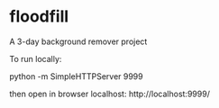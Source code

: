 # floodfill
A 3-day background remover project

To run locally:

python -m SimpleHTTPServer 9999

then open in browser localhost: http://localhost:9999/
